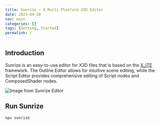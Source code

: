 ```yaml
---
title: Sunrize — A Multi Platform X3D Editor
date: 2023-04-20
nav: main
categories: []
tags: [Getting, Started]
permalink: /
---
```

## Introduction

Sunrize is an easy-to-use editor for X3D files that is based on the [X_ITE](https://create3000.github.io/x_ite/) framework. The Outline Editor allows for intuitive scene editing, while the Script Editor provides comprehensive editing of Script nodes and ComposedShader nodes.

![Image from Sunrize Editor](/assets/img/sunrize.png)

## Run Sunrize

```sh
npx sunrize
```
